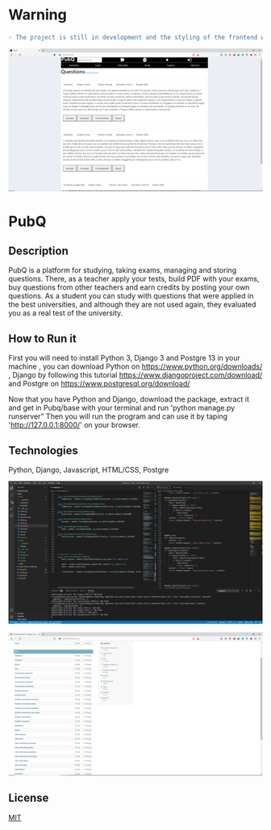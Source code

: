 # Warning

```diff 
- The project is still in development and the styling of the frontend will be the last step.
```
![](Pubq1.png)

# PubQ

## Description

PubQ is a platform for studying, taking exams, managing and storing questions. There, as a teacher apply your tests, build PDF with your exams, buy questions from other teachers and earn credits by posting your own questions. As a student you can study with questions that were applied in the best universities, and although they are not used again, they evaluated you as a real test of the university.

## How to Run it

First you will need to install Python 3, Django 3 and Postgre 13 in your machine , you can download Python on https://www.python.org/downloads/ , Django by following this tutorial https://www.djangoproject.com/download/ and Postgre on https://www.postgresql.org/download/

Now that you have Python and Django, download the package, extract it and get in Pubq/base with your terminal and run 'python manage.py runserver"
Then you will run the program and can use it by taping 'http://127.0.0.1:8000/' on your browser.

## Technologies

Python, Django, Javascript, HTML/CSS, Postgre

![](Pubq2.png)


![](Pubq3.png)

## License
[MIT](https://choosealicense.com/licenses/mit/)
